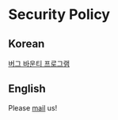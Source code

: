 # Security Policy

## Korean

[버그 바운티 프로그램](https://koreanbots.dev/security)

## English

Please [mail](mailto:koreanbots.dev@gmail.com) us!
